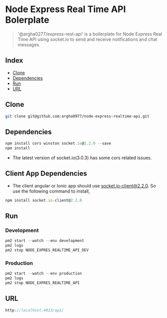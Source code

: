 # Node Express Real Time API Bolerplate

> '@argha0277/express-rest-api' is a boilerplate for Node Express Real Time API using socket.io to send and receive notifications and chat messages.



## Index
* [Clone](#clone)
* [Dependencies](#dependencies)
* [Run](#run)
* [URL](#URL)

## Clone

```bash
git clone git@github.com:argha0977/node-express-realtime-api.git
```

## Dependencies

```js
npm install cors winston socket.io@2.2.0 --save
npm install

```
* The latest version of socket.io(3.0.3) has some cors related issues.

## Client App Dependencies
* The client angular or Ionic app should use socket.io-client@2.2.0. So use the following command to install,
```js
npm install socket.io-client@2.2.0
```

## Run

### Development 

```js
pm2 start --watch --env development
pm2 logs
pm2 stop NODE_EXPRES_REALTIME_API_DEV
```
### Production 

```js
pm2 start --watch --env production
pm2 logs
pm2 stop NODE_EXPRES_REALTIME_API
```

## URL

```js
http://localhost:4013/api/
```